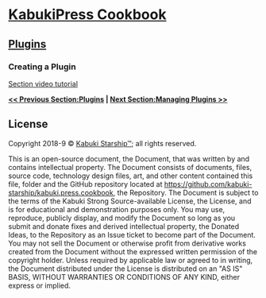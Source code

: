# [KabukiPress Cookbook](../../readme.md)

## [Plugins](./readme.md)

### Creating a Plugin

[Section video tutorial](https://www.youtube.com/channel/UCS2vQG4gUE3vXWV_K9XScQw)

**[<< Previous Section:Plugins](./readme.md) | [Next Section:Managing Plugins >>](./managing_plugins.md)**

## License

Copyright 2018-9 © [Kabuki Starship™](https://kabukistarship.com); all rights reserved.

This is an open-source document, the Document, that was written by and contains intellectual property. The Document consists of documents, files, source code, technology design files, art, and other content contained this file, folder and the GitHub repository located at <https://github.com/kabuki-starship/kabuki.press.cookbook>, the Repository. The Document is subject to the terms of the Kabuki Strong Source-available License, the License, and is for educational and demonstration purposes only. You may use, reproduce, publicly display, and modify the Document so long as you submit and donate fixes and derived intellectual property, the Donated Ideas, to the Repository as an Issue ticket to become part of the Document. You may not sell the Document or otherwise profit from derivative works created from the Document without the expressed written permission of the copyright holder. Unless required by applicable law or agreed to in writing, the Document distributed under the License is distributed on an "AS IS" BASIS, WITHOUT WARRANTIES OR CONDITIONS OF ANY KIND, either express or implied.
